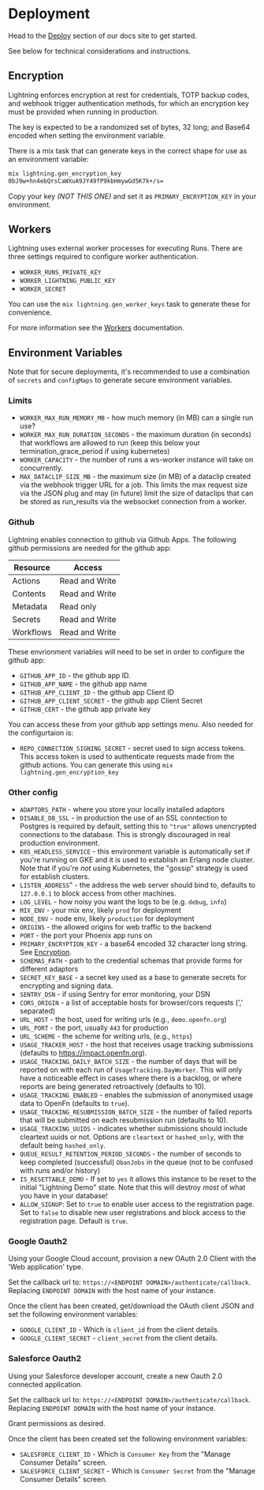 # Deployment

Head to the [Deploy](https://docs.openfn.org/documentation/deploy/options)
section of our docs site to get started.

See below for technical considerations and instructions.

## Encryption

Lightning enforces encryption at rest for credentials, TOTP backup codes, and
webhook trigger authentication methods, for which an encryption key must be
provided when running in production.

The key is expected to be a randomized set of bytes, 32 long; and Base64 encoded
when setting the environment variable.

There is a mix task that can generate keys in the correct shape for use as an
environment variable:

```sh
mix lightning.gen_encryption_key
0bJ9w+hn4ebQrsCaWXuA9JY49fP9kbHmywGd5K7k+/s=
```

Copy your key _(NOT THIS ONE)_ and set it as `PRIMARY_ENCRYPTION_KEY` in your
environment.

## Workers

Lightning uses external worker processes for executing Runs. There are three
settings required to configure worker authentication.

- `WORKER_RUNS_PRIVATE_KEY`
- `WORKER_LIGHTNING_PUBLIC_KEY`
- `WORKER_SECRET`

You can use the `mix lightning.gen_worker_keys` task to generate these for
convenience.

For more information see the [Workers](WORKERS.md) documentation.

## Environment Variables

Note that for secure deployments, it's recommended to use a combination of
`secrets` and `configMaps` to generate secure environment variables.

### Limits

- `WORKER_MAX_RUN_MEMORY_MB` - how much memory (in MB) can a single run use?
- `WORKER_MAX_RUN_DURATION_SECONDS` - the maximum duration (in seconds) that
  workflows are allowed to run (keep this below your termination_grace_period if
  using kubernetes)
- `WORKER_CAPACITY` - the number of runs a ws-worker instance will take on
  concurrently.
- `MAX_DATACLIP_SIZE_MB` - the maximum size (in MB) of a dataclip created via
  the webhook trigger URL for a job. This limits the max request size via the
  JSON plug and may (in future) limit the size of dataclips that can be stored
  as run_results via the websocket connection from a worker.

### Github

Lightning enables connection to github via Github Apps. The following github
permissions are needed for the github app:

| **Resource** | **Access**     |
| ------------ | -------------- |
| Actions      | Read and Write |
| Contents     | Read and Write |
| Metadata     | Read only      |
| Secrets      | Read and Write |
| Workflows    | Read and Write |

These envrionment variables will need to be set in order to configure the github
app:

- `GITHUB_APP_ID` - the github app ID.
- `GITHUB_APP_NAME` - the github app name
- `GITHUB_APP_CLIENT_ID` - the github app Client ID
- `GITHUB_APP_CLIENT_SECRET` - the github app Client Secret
- `GITHUB_CERT` - the github app private key

You can access these from your github app settings menu. Also needed for the
configurtaion is:

- `REPO_CONNECTION_SIGNING_SECRET` - secret used to sign access tokens. This
  access token is used to authenticate requests made from the github actions.
  You can generate this using `mix lightning.gen_encryption_key`

### Other config

- `ADAPTORS_PATH` - where you store your locally installed adaptors
- `DISABLE_DB_SSL` - in production the use of an SSL conntection to Postgres is
  required by default, setting this to `"true"` allows unencrypted connections
  to the database. This is strongly discouraged in real production environment.
- `K8S_HEADLESS_SERVICE` - this environment variable is automatically set if
  you're running on GKE and it is used to establish an Erlang node cluster. Note
  that if you're _not_ using Kubernetes, the "gossip" strategy is used for
  establish clusters.
- `LISTEN_ADDRESS`" - the address the web server should bind to, defaults to
  `127.0.0.1` to block access from other machines.
- `LOG_LEVEL` - how noisy you want the logs to be (e.g. `debug`, `info`)
- `MIX_ENV` - your mix env, likely `prod` for deployment
- `NODE_ENV` - node env, likely `production` for deployment
- `ORIGINS` - the allowed origins for web traffic to the backend
- `PORT` - the port your Phoenix app runs on
- `PRIMARY_ENCRYPTION_KEY` - a base64 encoded 32 character long string. See
  [Encryption](#encryption).
- `SCHEMAS_PATH` - path to the credential schemas that provide forms for
  different adaptors
- `SECRET_KEY_BASE` - a secret key used as a base to generate secrets for
  encrypting and signing data.
- `SENTRY_DSN` - if using Sentry for error monitoring, your DSN
- `CORS_ORIGIN` - a list of acceptable hosts for browser/cors requests (','
  separated)
- `URL_HOST` - the host, used for writing urls (e.g., `demo.openfn.org`)
- `URL_PORT` - the port, usually `443` for production
- `URL_SCHEME` - the scheme for writing urls, (e.g., `https`)
- `USAGE_TRACKER_HOST` - the host that receives usage tracking submissions
  (defaults to https://impact.openfn.org).
- `USAGE_TRACKING_DAILY_BATCH_SIZE` - the number of days that will be reported
  on with each run of `UsageTracking.DayWorker`. This will only have a
  noticeable effect in cases where there is a backlog, or where reports are
  being generated retroactively (defaults to 10).
- `USAGE_TRACKING_ENABLED` - enables the submission of anonymised usage data to
  OpenFn (defaults to `true`).
- `USAGE_TRACKING_RESUBMISSION_BATCH_SIZE` - the number of failed reports that
  will be submitted on each resubmission run (defaults to 10).
- `USAGE_TRACKING_UUIDS` - indicates whether submissions should include
  cleartext uuids or not. Options are `cleartext` or `hashed_only`, with the
  default being `hashed_only`.
- `QUEUE_RESULT_RETENTION_PERIOD_SECONDS` - the number of seconds to keep
  completed (successful) `ObanJobs` in the queue (not to be confused with runs
  and/or history)
- `IS_RESETTABLE_DEMO` - If set to `yes` it allows this instance to be reset to
  the initial "Lightning Demo" state. Note that this will destroy _most_ of what
  you have in your database!
- `ALLOW_SIGNUP`: Set to `true` to enable user access to the registration page.
  Set to `false` to disable new user registrations and block access to the
  registration page. Default is `true`.

### Google Oauth2

Using your Google Cloud account, provision a new OAuth 2.0 Client with the 'Web
application' type.

Set the callback url to: `https://<ENDPOINT DOMAIN>/authenticate/callback`.
Replacing `ENDPOINT DOMAIN` with the host name of your instance.

Once the client has been created, get/download the OAuth client JSON and set the
following environment variables:

- `GOOGLE_CLIENT_ID` - Which is `client_id` from the client details.
- `GOOGLE_CLIENT_SECRET` - `client_secret` from the client details.

### Salesforce Oauth2

Using your Salesforce developer account, create a new Oauth 2.0 connected
application.

Set the callback url to: `https://<ENDPOINT DOMAIN>/authenticate/callback`.
Replacing `ENDPOINT DOMAIN` with the host name of your instance.

Grant permissions as desired.

Once the client has been created set the following environment variables:

- `SALESFORCE_CLIENT_ID` - Which is `Consumer Key` from the "Manage Consumer
  Details" screen.
- `SALESFORCE_CLIENT_SECRET` - Which is `Consumer Secret` from the "Manage
  Consumer Details" screen.
